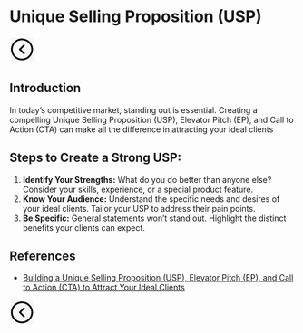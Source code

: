 # Unique Selling Proposition (USP)
[<img src="../images/back.png">](../README.md)

## Introduction
In today’s competitive market, standing out is essential. Creating a compelling Unique Selling Proposition (USP), Elevator Pitch (EP), and Call to Action (CTA) can make all the difference in attracting your ideal clients

## Steps to Create a Strong USP:
1. **Identify Your Strengths:** What do you do better than anyone else? Consider your skills, experience, or a special product feature.
2. **Know Your Audience:** Understand the specific needs and desires of your ideal clients. Tailor your USP to address their pain points.
3. **Be Specific:** General statements won’t stand out. Highlight the distinct benefits your clients can expect.

## References
- [Building a Unique Selling Proposition (USP), Elevator Pitch (EP), and Call to Action (CTA) to Attract Your Ideal Clients](https://www.kcsms.com.au/building-a-unique-selling-proposition-usp-elevator-pitch-ep-and-call-to-action-cta-to-attract-your-ideal-clients/)

[<img src="../images/back.png">](../README.md)